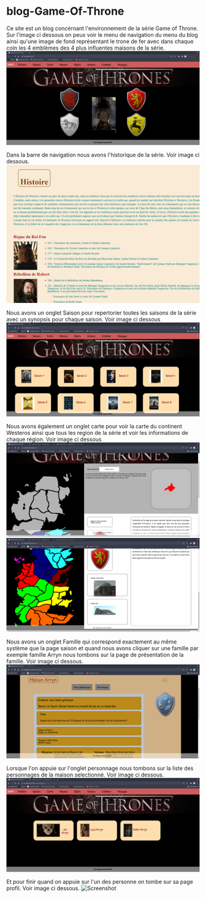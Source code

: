 # blog-Game-Of-Throne

Ce site est un blog concérnant l'environnement de la série Game of Throne. Sur l'image ci dessous on peux voir le menu de navigation du menu du blog ainsi qu'une image de fond représentant le trone de fer avec dans chaque coin les 4 emblèmes des 4 plus influentes maisons de la série.
![Screenshot](homeGOT.png)

Dans la barre de navigation nous avons l'historique de la série. Voir image ci dessous.
![Screenshot](histoireGot.jpg)

Nous avons un onglet Saison pour repertorier toutes les saisons de la série avec un synopsis pour chaque saison. Voir image ci dessous
![Screenshot](Page_Saisons.png)

Nous avons également un onglet carte pour voir la carte du continent Westeros ainsi que tous les region de la série et voir les informations de chaque région. Voir image ci dessous
![Screenshot](CastralRock.png)
![Screenshot](CasterlyRock1.png)

Nous avons un onglet Famille qui correspond exactement au même système que la page saison et quand nous avons cliquer sur une famille par exemple famille Arryn nous tombons sur la page de présentation de la famille. Voir image ci dessous.
![Screenshot](maisonArryn.png)

Lorsque l'on appuie sur l'onglet personnage nous tombons sur la liste des personnages de la maison selectionné. Voir image ci dessous.
![Screenshot](persoArryn.png)

Et pour finir quand on appuie sur l'un des personne on tombe sur sa page profil. Voir image ci dessous.
![Screenshot](profilLysaArryn.png)
